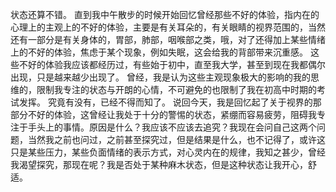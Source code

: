 状态还算不错。
直到我中午散步的时候开始回忆曾经那些不好的体验，指内在的心理上的主观上的不好的体验，主要是有关耳朵的，有关眼睛的视界范围的，当然还有一部分是有关身体的，胃部，肺部，咽喉部之类，哦，对了还得加上某些情绪上的不好的体验，焦虑于某个现象，例如失眠，这会给我的背部带来沉重感。
这些不好的体验我应该都经历过，有些始于初中，直至我大学，甚至到现在我都偶尔出现，只是越来越少出现了。
曾经，我是认为这些主观现象极大的影响的我的思维的，限制我专注的状态与开朗的心情，不可避免的也限制了我在初高中时期的考试发挥。
究竟有没有，已经不得而知了。
说回今天，我是回忆起了关于视界的那部分不好的体验，这曾经让我处于十分的警惕的状态，紧绷而容易疲劳，阻碍我专注于手头上的事情。原因是什么？我应该不应该去追究？我现在会问自己这两个问题，当然我之前也问过，之前甚至探究过，但是结果是什么，也不记得了，或许这只是某些压力，某些负面情绪的表示方式，对心灵内在的规律，我知之甚少，曾经我渴望探究，那现在呢？我是否处于某种麻木状态，但是这种状态让我开心，舒适。